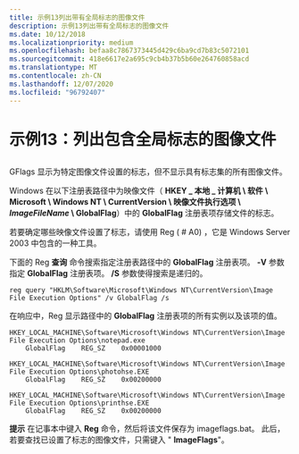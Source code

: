 ```yaml
---
title: 示例13列出带有全局标志的图像文件
description: 示例13列出带有全局标志的图像文件
ms.date: 10/12/2018
ms.localizationpriority: medium
ms.openlocfilehash: befaa8c7867373445d429c6ba9cd7b83c5072101
ms.sourcegitcommit: 418e6617e2a695c9cb4b37b5b60e264760858acd
ms.translationtype: MT
ms.contentlocale: zh-CN
ms.lasthandoff: 12/07/2020
ms.locfileid: "96792407"
---
```

# <a name="example-13-listing-image-files-with-global-flags"></a>示例13：列出包含全局标志的图像文件


## <span id="ddk_example_13___listing_image_files_with_global_flags_dtools"></span><span id="DDK_EXAMPLE_13___LISTING_IMAGE_FILES_WITH_GLOBAL_FLAGS_DTOOLS"></span>


GFlags 显示为特定图像文件设置的标志，但不显示具有标志集的所有图像文件。

Windows 在以下注册表路径中为映像文件（ **HKEY \_ 本地 \_ 计算机 \\ 软件 \\ Microsoft \\ Windows NT \\ CurrentVersion \\ 映像文件执行选项 \\ *ImageFileName* \\ GlobalFlag**）中的 **GlobalFlag** 注册表项存储文件的标志。

若要确定哪些映像文件设置了标志，请使用 Reg ( # A0) ，它是 Windows Server 2003 中包含的一种工具。

下面的 Reg **查询** 命令搜索指定注册表路径中的 **GlobalFlag** 注册表项。 **-V** 参数指定 **GlobalFlag** 注册表项。 **/S** 参数使得搜索是递归的。

```console
reg query "HKLM\Software\Microsoft\Windows NT\CurrentVersion\Image File Execution Options" /v GlobalFlag /s
```

在响应中，Reg 显示路径中的 **GlobalFlag** 注册表项的所有实例以及该项的值。

```console
HKEY_LOCAL_MACHINE\Software\Microsoft\Windows NT\CurrentVersion\Image File Execution Options\notepad.exe
    GlobalFlag    REG_SZ    0x00001000

HKEY_LOCAL_MACHINE\Software\Microsoft\Windows NT\CurrentVersion\Image File Execution Options\photohse.EXE
    GlobalFlag    REG_SZ    0x00200000

HKEY_LOCAL_MACHINE\Software\Microsoft\Windows NT\CurrentVersion\Image File Execution Options\printhse.EXE
    GlobalFlag    REG_SZ    0x00200000
```

**提示**   在记事本中键入 **Reg** 命令，然后将该文件保存为 imageflags.bat。 此后，若要查找已设置了标志的图像文件，只需键入 " **ImageFlags**"。

 

 

 





